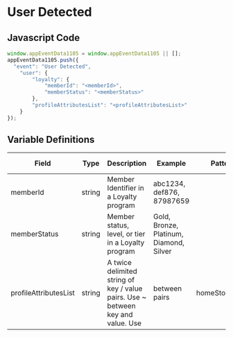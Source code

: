 # User Detected

## Javascript Code
```js
window.appEventData1105 = window.appEventData1105 || [];
appEventData1105.push({
  "event": "User Detected",
    "user": {
        "loyalty": {
            "memberId": "<memberId>",
            "memberStatus": "<memberStatus>"
        },
        "profileAttributesList": "<profileAttributesList>"
    }
});
```

## Variable Definitions

|Field|Type|Description|Example|Pattern|Min Length|Max Length|Minimum|Maximum|Multiple Of|
| --- | --- | --- | --- | --- | --- | --- | --- | --- | --- |
|memberId|string|Member Identifier in a Loyalty program|abc1234, def876, 87987659|||||||
|memberStatus|string|Member status, level, or tier in a Loyalty program|Gold, Bronze, Platinum, Diamond, Silver|||||||
|profileAttributesList|string|A twice delimited string of key / value pairs.  Use ~ between key and value.  Use | between pairs|homeStore~234|loyaltyTier~gold|memberSince~2002|||||||

